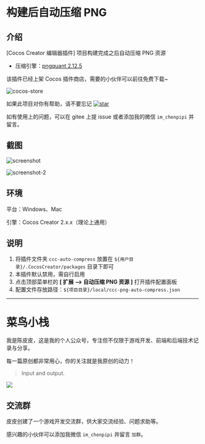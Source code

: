 # 构建后自动压缩 PNG

## 介绍

[Cocos Creator 编辑器插件] 项目构建完成之后自动压缩 PNG 资源

- 压缩引擎：[pngquant 2.12.5](https://pngquant.org/)

该插件已经上架 Cocos 插件商店，需要的小伙伴可以前往免费下载~

![cocos-store](https://gitee.com/ifaswind/image-storage/raw/master/repositories/ccc-png-auto-compress/cocos-store.png)

如果此项目对你有帮助，请不要忘记 [![star](https://gitee.com/ifaswind/ccc-png-auto-compress/badge/star.svg?theme=dark)](https://gitee.com/ifaswind/ccc-png-auto-compress/stargazers)

如有使用上的问题，可以在 gitee 上提 issue 或者添加我的微信 `im_chenpipi` 并留言。



## 截图

![screenshot](https://gitee.com/ifaswind/image-storage/raw/master/repositories/ccc-png-auto-compress/screenshot.png)

![screenshot-2](https://gitee.com/ifaswind/image-storage/raw/master/repositories/ccc-png-auto-compress/screenshot-2.png)



## 环境

平台：Windows、Mac

引擎：Cocos Creator 2.x.x（理论上通用）



## 说明

1. 将插件文件夹 `ccc-auto-compress` 放置在 `${用户目录}/.CocosCreator/packages` 目录下即可
3. 本插件默认禁用，需自行启用
2. 点击顶部菜单栏的 **[ 扩展 --> 自动压缩 PNG 资源 ]** 打开插件配置面板
4. 配置文件存放路径：`${项目目录}/local/ccc-png-auto-compress.json`



---



# 菜鸟小栈

我是陈皮皮，这是我的个人公众号，专注但不仅限于游戏开发、前端和后端技术记录与分享。

每一篇原创都非常用心，你的关注就是我原创的动力！

> Input and output.

![](https://gitee.com/ifaswind/image-storage/raw/master/weixin/official-account.png)



## 交流群

皮皮创建了一个游戏开发交流群，供大家交流经验、问题求助等。

感兴趣的小伙伴可以添加我微信 `im_chenpipi` 并留言 `加群`。
